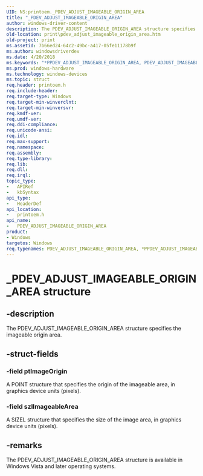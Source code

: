 ```yaml
---
UID: NS:printoem._PDEV_ADJUST_IMAGEABLE_ORIGIN_AREA
title: "_PDEV_ADJUST_IMAGEABLE_ORIGIN_AREA"
author: windows-driver-content
description: The PDEV_ADJUST_IMAGEABLE_ORIGIN_AREA structure specifies the imageable origin area.
old-location: print\pdev_adjust_imageable_origin_area.htm
old-project: print
ms.assetid: 7b66ed24-64c2-49bc-a417-05fe11178b9f
ms.author: windowsdriverdev
ms.date: 4/20/2018
ms.keywords: "*PPDEV_ADJUST_IMAGEABLE_ORIGIN_AREA, PDEV_ADJUST_IMAGEABLE_ORIGIN_AREA, PDEV_ADJUST_IMAGEABLE_ORIGIN_AREA structure [Print Devices], PPDEV_ADJUST_IMAGEABLE_ORIGIN_AREA, PPDEV_ADJUST_IMAGEABLE_ORIGIN_AREA structure pointer [Print Devices], _PDEV_ADJUST_IMAGEABLE_ORIGIN_AREA, print.pdev_adjust_imageable_origin_area, print_unidrv-pscript_rendering_64db57fb-903d-411f-8106-b4c9a4c2a04e.xml, printoem/PDEV_ADJUST_IMAGEABLE_ORIGIN_AREA, printoem/PPDEV_ADJUST_IMAGEABLE_ORIGIN_AREA"
ms.prod: windows-hardware
ms.technology: windows-devices
ms.topic: struct
req.header: printoem.h
req.include-header: 
req.target-type: Windows
req.target-min-winverclnt: 
req.target-min-winversvr: 
req.kmdf-ver: 
req.umdf-ver: 
req.ddi-compliance: 
req.unicode-ansi: 
req.idl: 
req.max-support: 
req.namespace: 
req.assembly: 
req.type-library: 
req.lib: 
req.dll: 
req.irql: 
topic_type:
-	APIRef
-	kbSyntax
api_type:
-	HeaderDef
api_location:
-	printoem.h
api_name:
-	PDEV_ADJUST_IMAGEABLE_ORIGIN_AREA
product:
- Windows
targetos: Windows
req.typenames: PDEV_ADJUST_IMAGEABLE_ORIGIN_AREA, *PPDEV_ADJUST_IMAGEABLE_ORIGIN_AREA
---
```


# _PDEV_ADJUST_IMAGEABLE_ORIGIN_AREA structure


## -description


The PDEV_ADJUST_IMAGEABLE_ORIGIN_AREA structure specifies the imageable origin area.


## -struct-fields




### -field ptImageOrigin

A POINT structure that specifies the origin of the imageable area, in graphics device units (pixels).


### -field szlImageableArea

A SIZEL structure that specifies the size of the image area, in graphics device units (pixels).


## -remarks



The PDEV_ADJUST_IMAGEABLE_ORIGIN_AREA structure is available in Windows Vista and later operating systems. 



